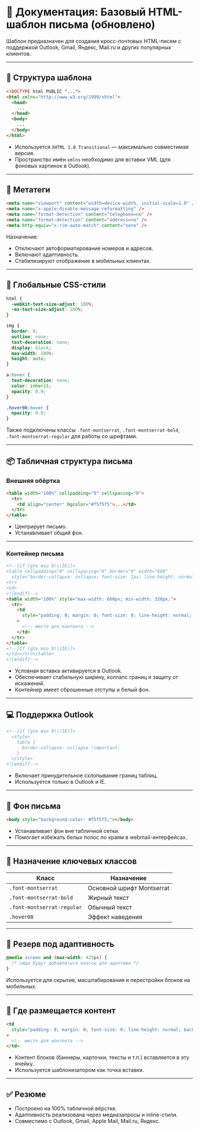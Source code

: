 # 📧 Документация: Базовый HTML-шаблон письма (обновлено)

Шаблон предназначен для создания кросс-почтовых HTML-писем с поддержкой Outlook, Gmail, Яндекс, Mail.ru и других популярных клиентов.

---

## 🔧 Структура шаблона

```html
<!DOCTYPE html PUBLIC "...">
<html xmlns="http://www.w3.org/1999/xhtml">
  <head>
    ...
  </head>
  <body>
    ...
  </body>
</html>
```

- Используется `XHTML 1.0 Transitional` — максимально совместимая версия.
- Пространство имён `xmlns` необходимо для вставки VML (для фоновых картинок в Outlook).

---

## 🧠 Метатеги

```html
<meta name="viewport" content="width=device-width, initial-scale=1.0" />
<meta name="x-apple-disable-message-reformatting" />
<meta name="format-detection" content="telephone=no" />
<meta name="format-detection" content="address=no" />
<meta http-equiv="x-rim-auto-match" content="none" />
```

Назначение:

- Отключают автоформатирование номеров и адресов.
- Включают адаптивность.
- Стабилизируют отображение в мобильных клиентах.

---

## 🎨 Глобальные CSS-стили

```css
html {
  -webkit-text-size-adjust: 100%;
  -ms-text-size-adjust: 100%;
}

img {
  border: 0;
  outline: none;
  text-decoration: none;
  display: block;
  max-width: 100%;
  height: auto;
}

a:hover {
  text-decoration: none;
  color: inherit;
  opacity: 0.9;
}

.hover08:hover {
  opacity: 0.8;
}
```

Также подключены классы `.font-montserrat`, `.font-montserrat-bold`, `.font-montserrat-regular` для работы со шрифтами.

---

## 📦 Табличная структура письма

### Внешняя обёртка

```html
<table width="100%" cellpadding="0" cellspacing="0">
  <tr>
    <td align="center" bgcolor="#f5f5f5">...</td>
  </tr>
</table>
```

- Центрирует письмо.
- Устанавливает общий фон.

---

### Контейнер письма

```html
<!--[if (gte mso 9)|(IE)]>
<table cellpadding="0" cellspacing="0" border="0" width="660"
  style="border-collapse: collapse; font-size: 1px; line-height: normal; width: 660px;">
<tr>
<td>
<![endif]-->
<table width="100%" style="max-width: 660px; min-width: 320px;">
  <tr>
    <td
      style="padding: 0; margin: 0; font-size: 0; line-height: normal; background-color: #ffffff;"
    >
      <!-- место для контента -->
    </td>
  </tr>
</table>
<!--[if (gte mso 9)|(IE)]>
</td></tr></table>
<![endif]-->
```

- Условная вставка активируется в Outlook.
- Обеспечивает стабильную ширину, коллапс границ и защиту от искажений.
- Контейнер имеет сброшенные отступы и белый фон.

---

## 💻 Поддержка Outlook

```html
<!--[if (gte mso 9)|(IE)]>
  <style>
    table {
      border-collapse: collapse !important;
    }
  </style>
<![endif]-->
```

- Включает принудительное схлопывание границ таблиц.
- Используется только в Outlook и IE.

---

## 🌈 Фон письма

```html
<body style="background-color: #f5f5f5;"></body>
```

- Устанавливает фон вне табличной сетки.
- Помогает избежать белых полос по краям в webmail-интерфейсах.

---

## 📁 Назначение ключевых классов

| Класс                      | Назначение                |
| -------------------------- | ------------------------- |
| `.font-montserrat`         | Основной шрифт Montserrat |
| `.font-montserrat-bold`    | Жирный текст              |
| `.font-montserrat-regular` | Обычный текст             |
| `.hover08`                 | Эффект наведения          |

---

## 🧩 Резерв под адаптивность

```css
@media screen and (max-width: 425px) {
  /* сюда будут добавляться классы для адаптива */
}
```

Используется для скрытия, масштабирования и перестройки блоков на мобильных.

---

## 🚧 Где размещается контент

```html
<td
  style="padding: 0; margin: 0; font-size: 0; line-height: normal; background-color: #ffffff;"
>
  <!-- место для контента -->
</td>
```

- Контент блоков (баннеры, карточки, тексты и т.п.) вставляется в эту ячейку.
- Используется шаблонизатором как точка вставки.

---

## ✅ Резюме

- Построено на 100% табличной вёрстке.
- Адаптивность реализована через медиазапросы и inline-стили.
- Совместимо с Outlook, Gmail, Apple Mail, Mail.ru, Яндекс.
